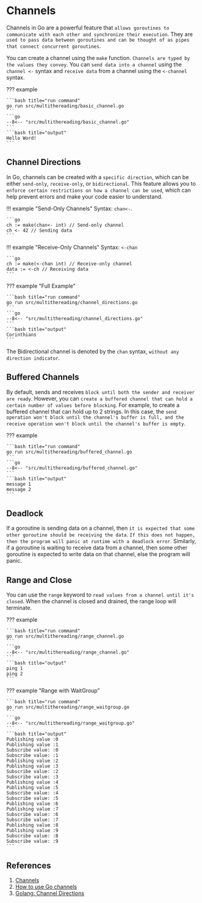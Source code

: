 # Channels

Channels in Go are a powerful feature that `allows goroutines to communicate with each other and synchronize their execution`. They are `used to pass data between goroutines and can be thought of as pipes that connect concurrent goroutines`.

You can create a channel using the `make` function. `Channels are typed by the values they convey`. You can `send data into a channel` using the `channel <-` syntax and `receive data` from a channel using the `<-channel` syntax.

??? example

    ```bash title="run command"
    go run src/multithereading/basic_channel.go
    ```
    ```go
    --8<-- "src/multithereading/basic_channel.go"
    ```
    ```bash title="output"
    Hello Word!
    ```

## Channel Directions

In Go, channels can be created with a `specific direction`, which can be either `send-only`, `receive-only`, or `bidirectional`. This feature allows you to `enforce certain restrictions on how a channel can be used`, which can help prevent errors and make your code easier to understand.

!!! example "Send-Only Channels"
    Syntax: `chan<-`.

    ```go
    ch := make(chan<- int) // Send-only channel
    ch <- 42 // Sending data
    ```

!!! example "Receive-Only Channels"
    Syntax: `<-chan`

    ```go
    ch := make(<-chan int) // Receive-only channel
    data := <-ch // Receiving data
    ```

??? example "Full Example"

    ```bash title="run command"
    go run src/multithereading/channel_directions.go
    ```
    ```go
    --8<-- "src/multithereading/channel_directions.go"
    ```
    ```bash title="output"
    Corinthians
    ```

The Bidirectional channel is denoted by the `chan` syntax, `without any direction indicator`.

## Buffered Channels

By default, sends and receives `block until both the sender and receiver are ready`. However, you can `create a buffered channel that can hold a certain number of values before blocking`. For example, to create a buffered channel that can hold up to 2 strings. In this case, the `send operation won't block until the channel's buffer is full, and the receive operation won't block until the channel's buffer is empty`.

??? example

    ```bash title="run command"
    go run src/multithereading/buffered_channel.go
    ```
    ```go
    --8<-- "src/multithereading/buffered_channel.go"
    ```
    ```bash title="output"
    message 1
    message 2
    ```

## Deadlock

If a goroutine is sending data on a channel, then `it is expected that some other goroutine should be receiving the data`. `If this does not happen, then the program will panic at runtime with a deadlock error`. Similarly, if a goroutine is waiting to receive data from a channel, then some other goroutine is expected to write data on that channel, else the program will panic.

## Range and Close

You can use the `range` keyword to `read values from a channel until it's closed`. When the channel is closed and drained, the range loop will terminate.

??? example

    ```bash title="run command"
    go run src/multithereading/range_channel.go
    ```
    ```go
    --8<-- "src/multithereading/range_channel.go"
    ```
    ```bash title="output"
    ping 1
    ping 2
    ```

??? example "Range with WaitGroup"

    ```bash title="run command"
    go run src/multithereading/range_waitgroup.go
    ```
    ```go
    --8<-- "src/multithereading/range_waitgroup.go"
    ```
    ```bash title="output"
    Publishing value :0
    Publishing value :1
    Subscribe value: :0
    Subscribe value: :1
    Publishing value :2
    Publishing value :3
    Subscribe value: :2
    Subscribe value: :3
    Publishing value :4
    Publishing value :5
    Subscribe value: :4
    Subscribe value: :5
    Publishing value :6
    Publishing value :7
    Subscribe value: :6
    Subscribe value: :7
    Publishing value :8
    Publishing value :9
    Subscribe value: :8
    Subscribe value: :9
    ```

## References

1. [Channels](https://golangbot.com/channels/)
1. [How to use Go channels](https://blog.logrocket.com/how-use-go-channels/)
1. [Golang: Channel Directions](https://towardsdev.com/golang-channel-directions-607637e9edac)
